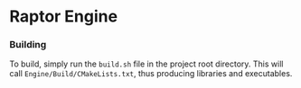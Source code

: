 # Raptor Engine

### Building

To build, simply run the `build.sh` file in the project root directory.
This will call `Engine/Build/CMakeLists.txt`, thus producing libraries
and executables.